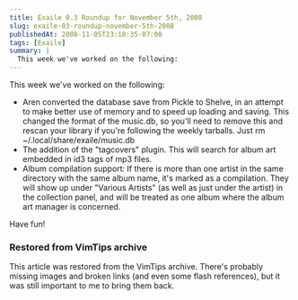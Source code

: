 ```yaml
---
title: Exaile 0.3 Roundup for November 5th, 2008
slug: exaile-03-roundup-november-5th-2008
publishedAt: 2008-11-05T23:18:35-07:00
tags: [Exaile]
summary: |
  This week we've worked on the following:
---
```

<p>This week we've worked on the following:</p>
 <p><ul>
 <li>Aren converted
the database save from Pickle to Shelve, in an attempt to make better use of
memory and to speed up loading and saving.  This changed the format of the
music.db, so you'll need to remove this and rescan your library if you're
following the weekly tarballs.  Just rm ~/.local/share/exaile/music.db</li>
<li>The addition of the "tagcovers" plugin.  This will search for album art
embedded in id3 tags of mp3 files.</li>
 <li>Album compilation support:  If
there is more than one artist in the same directory with the same album name,
it's marked as a compilation.  They will show up under "Various Artists" (as
well as just under the artist) in the collection panel, and will be treated as
one album where the album art manager is concerned.</li>
 </ul>
 </p>
<p>Have fun!</p>

<div class="restored-from-archive">
  <h3>Restored from VimTips archive</h3>
  <p>
  This article was restored from the VimTips archive. There's probably
  missing images and broken links (and even some flash references), but it
  was still important to me to bring them back.
  </p>
</div>

